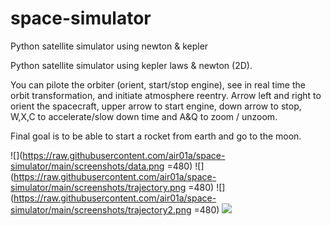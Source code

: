 # space-simulator
Python satellite simulator using newton &amp; kepler

Python satellite simulator using kepler laws & newton (2D).

You can pilote the orbiter (orient, start/stop engine), see in real time the orbit transformation, and initiate atmosphere reentry.
Arrow left and right to orient the spacecraft, upper arrow to start engine, down arrow to stop, W,X,C to accelerate/slow down time and A&Q to zoom / unzoom.

Final goal is to be able to start a rocket from earth and go to the moon.

![](https://raw.githubusercontent.com/air01a/space-simulator/main/screenshots/data.png =480)
![](https://raw.githubusercontent.com/air01a/space-simulator/main/screenshots/trajectory.png =480)
![](https://raw.githubusercontent.com/air01a/space-simulator/main/screenshots/trajectory2.png =480)
![](https://raw.githubusercontent.com/air01a/space-simulator/main/screenshots/kepler_propagation.gif)
